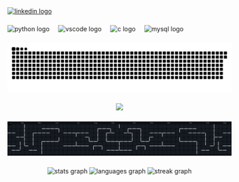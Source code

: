 <div align="left">
  <a href="https://www.linkedin.com/in/thomas-lombardot/" target="_blank">
    <img src="https://img.shields.io/static/v1?message=LinkedIn&logo=linkedin&label=&color=0077B5&logoColor=white&labelColor=&style=for-the-badge" height="25" alt="linkedin logo"  />
  </a>
</div>

###

<div align="left">
  <img src="https://skillicons.dev/icons?i=py" height="60" alt="python logo"  />
  <img width="12" />
  <img src="https://cdn.jsdelivr.net/gh/devicons/devicon/icons/vscode/vscode-original.svg" height="60" alt="vscode logo"  />
  <img width="12" />
  <img src="https://cdn.jsdelivr.net/gh/devicons/devicon/icons/c/c-original.svg" height="60" alt="c logo"  />
  <img width="12" />
  <img src="https://cdn.jsdelivr.net/gh/devicons/devicon/icons/mysql/mysql-original.svg" height="60" alt="mysql logo"  />
</div>

###

###

<img src="snake.svg" alt="Snake animation" />

###
<div align="center">
  <img src="https://count.getloli.com/@:tlombardot?theme=moebooru-h&padding=9&scale=1.5&align=top&pixelated=1&darkmode=auto"  />
</div>

###

###


<img src="pacman.svg" alt="Snake animation" />

###

###
<div align="center">
  <img src="https://github-readme-stats.vercel.app/api?username=tlombardot&hide_title=false&hide_rank=false&show_icons=true&include_all_commits=true&count_private=true&disable_animations=false&theme=dracula&locale=en&hide_border=false&order=1" height="150" alt="stats graph"  />
  <img src="https://github-readme-stats.vercel.app/api/top-langs?username=tlombardot&locale=en&hide_title=false&layout=compact&card_width=320&langs_count=5&theme=dracula&hide_border=false&order=2" height="150" alt="languages graph"  />
  <img src="https://streak-stats.demolab.com?user=tlombardot&locale=en&mode=daily&theme=dracula&hide_border=false&border_radius=5&order=3" height="150" alt="streak graph"  />
</div>


